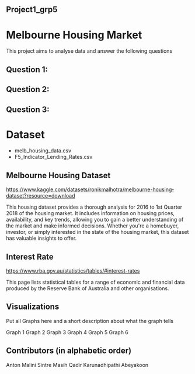 ## Project1_grp5

# Melbourne Housing Market
This project aims to analyse data and answer the following questions

## Question 1: 

## Question 2:

## Question 3: 


# Dataset
- melb_housing_data.csv
- F5_Indicator_Lending_Rates.csv

## Melbourne Housing Dataset
https://www.kaggle.com/datasets/ronikmalhotra/melbourne-housing-dataset?resource=download 

This housing dataset provides a thorough analysis for 2016 to 1st Quarter 2018 of the housing market. It includes information on housing prices, availability, and key trends, allowing you to gain a better understanding of the market and make informed decisions. Whether you're a homebuyer, investor, or simply interested    in the state of the housing market, this dataset has valuable insights to offer.
  
## Interest Rate
https://www.rba.gov.au/statistics/tables/#interest-rates 

This page lists statistical tables for a range of economic and financial data produced by the Reserve Bank of Australia and other organisations.

## Visualizations
Put all Graphs here and a short description about what the graph tells

Graph 1
Graph 2
Graph 3
Graph 4
Graph 5
Graph 6

## Contributors (in alphabetic order)
Anton
Malini Sintre
Masih Qadir
Karunadhipathi Abeyakoon

